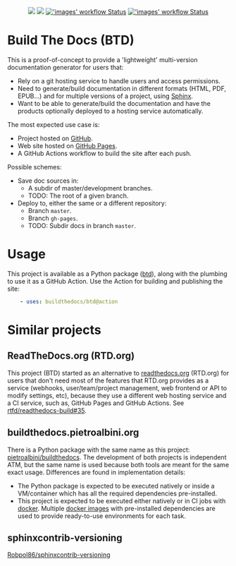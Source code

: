 <p align="center">
  <!--
  -->
  <a title="Site" href="https://buildthedocs.github.io/btd"><img src="https://img.shields.io/website.svg?label=buildthedocs.github.io%2Fbtd&longCache=true&style=flat-square&url=http%3A%2F%2Fbuildthedocs.github.io%2Fbtd%2Findex.html"></a><!--
  -->
  <a title="Join the chat at gitter.im/buildthedocs/community" href="https://gitter.im/buildthedocs/community"><img src="https://img.shields.io/badge/chat-on%20gitter-4db797.svg?longCache=true&style=flat-square&logo=gitter&logoColor=e8ecef"></a><!--
  -->
  <a title="'images' workflow Status" href="https://github.com/buildthedocs/btd/actions?query=workflow%3Aimages"><img alt="'images' workflow Status" src="https://img.shields.io/github/workflow/status/buildthedocs/btd/images?longCache=true&style=flat-square&logo=github&logoColor=e8ecef&label=imgs"></a><!--
  -->
  <a title="'test' workflow Status" href="https://github.com/buildthedocs/btd/actions?query=workflow%3Atest"><img alt="'images' workflow Status" src="https://img.shields.io/github/workflow/status/buildthedocs/btd/test?longCache=true&style=flat-square&logo=github&logoColor=e8ecef&label=test"></a><!--
  -->
</p>

# Build The Docs (BTD)

This is a proof-of-concept to provide a 'lightweight' multi-version documentation generator for users that:

- Rely on a git hosting service to handle users and access permissions.
- Need to generate/build documentation in different formats (HTML, PDF, EPUB...) and for multiple versions of a project, using [Sphinx](http://www.sphinx-doc.org).
- Want to be able to generate/build the documentation and have the products optionally deployed to a hosting service automatically.

The most expected use case is:

- Project hosted on [GitHub](https://github.com).
- Web site hosted on [GitHub Pages](https://pages.github.com/).
- A GitHub Actions workflow to build the site after each push.

Possible schemes:

- Save doc sources in:
  - A subdir of master/development branches.
  - TODO: The root of a given branch.
- Deploy to, either the same or a different repository:
  - Branch `master`.
  - Branch `gh-pages`.
  - TODO: Subdir docs in branch `master`.

# Usage

This project is available as a Python package ([btd](btd)), along with the plumbing to use it as a GitHub Action. Use the Action for building and publishing the site:

```yaml
    - uses: buildthedocs/btd@action
```

# Similar projects

## ReadTheDocs.org (RTD.org)

This project (BTD) started as an alternative to [readthedocs.org](https://readthedocs.org/) (RTD.org) for users that don't
need most of the features that RTD.org provides as a service (webhooks, user/team/project management, web frontend or
API to modify settings, etc), because they use a different web hosting service and a CI service, such as, GitHub Pages
and GitHub Actions. See [rtfd/readthedocs-build#35](https://github.com/rtfd/readthedocs-build/issues/35).

## buildthedocs.pietroalbini.org

There is a Python package with the same name as this project:
[pietroalbini/buildthedocs](https://github.com/pietroalbini/buildthedocs). The development of both projects is
independent ATM, but the same name is used because both tools are meant for the same exact usage. Differences are found
in implementation details:

- The Python package is expected to be executed natively or inside a VM/container which has all the required
dependencies pre-installed.
- This project is expected to be executed either natively or in CI jobs with [docker](https://www.docker.com/). Multiple
[docker images](https://hub.docker.com/u/btdi/) with pre-installed dependencies are used to provide ready-to-use
environments for each task.

## sphinxcontrib-versioning

[Robpol86/sphinxcontrib-versioning](https://github.com/Robpol86/sphinxcontrib-versioning)
